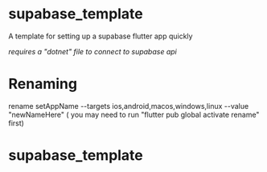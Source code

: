 # supabase_template

A template for setting up a supabase flutter app quickly

_requires a "dotnet" file to connect to supabase api_

# Renaming

rename setAppName --targets ios,android,macos,windows,linux --value "newNameHere"
( you may need to run "flutter pub global activate rename" first)
# supabase_template
